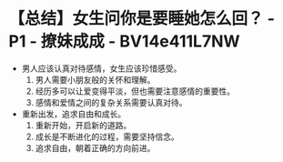 # 【总结】女生问你是要睡她怎么回？ - P1 - 撩妹成成 - BV14e411L7NW

-   男人应该认真对待感情，女生应该珍惜感受。
    1.  男人需要小朋友般的关怀和理解。
    2.  经历多可以让爱变得平淡，但也需要注意感情的重要性。
    3.  感情和爱情之间的复杂关系需要认真对待。
-   重新出发，追求自由和成长。
    1.  重新开始，开启新的道路。
    2.  成长是不断进化的过程，需要坚持信念。
    3.  追求自由，朝着正确的方向前进。